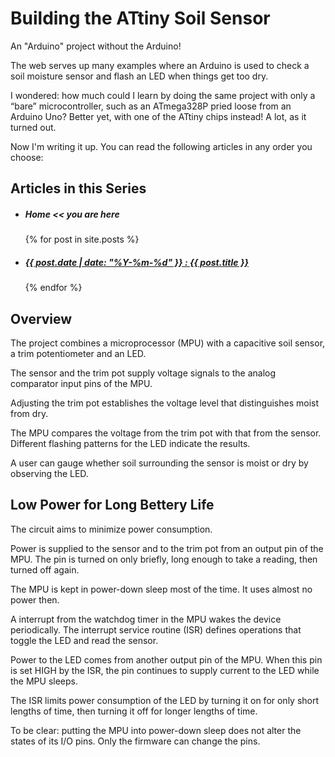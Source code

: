 # Building the ATtiny Soil Sensor
An "Arduino" project without the Arduino!

The web serves up many examples where an Arduino is used to check a soil moisture sensor and flash an LED when things get too dry. 

I wondered: how much could I learn by doing the same project with only a &ldquo;bare&rdquo; microcontroller, such as an ATmega328P pried loose from an Arduino Uno? Better yet, with one of the ATtiny chips instead! A lot, as it turned out. 

Now I'm writing it up. You can read the following articles in any order you choose:

## Articles in this Series
<ul>
  <li><h5>Home << you are here</h5></li>  
  {% for post in site.posts %}
    <li>
      <h5><a href="{{site.baseurl}}{{ post.url }}">{{ post.date | date: "%Y-%m-%d" }} : {{ post.title }}</a></h5>
    </li>
  {% endfor %}
</ul>

## Overview
The project combines a microprocessor (MPU) with a capacitive soil sensor, a trim potentiometer and an LED. 

The sensor and the trim pot supply voltage signals to the analog comparator input pins of the MPU. 

Adjusting the trim pot establishes the voltage level that distinguishes moist from dry. 

The MPU compares the voltage from the trim pot with that from the sensor. Different flashing patterns for the LED indicate the results. 

A user can gauge whether soil surrounding the sensor is moist or dry by observing the LED. 

## Low Power for Long Bettery Life
The circuit aims to minimize power consumption. 

Power is supplied to the sensor and to the trim pot from an output pin of the MPU. The pin is turned on only briefly, long enough to take a reading, then turned off again. 

The MPU is kept in power-down sleep most of the time. It uses almost no power then.

A interrupt from the watchdog timer in the MPU wakes the device periodically. The interrupt service routine (ISR) defines operations that toggle the LED and read the sensor.

Power to the LED comes from another output pin of the MPU. When this pin is set HIGH by the ISR, the pin continues to supply current to the LED while the MPU sleeps. 

The ISR limits power consumption of the LED by turning it on for only short lengths of time, then turning it off for longer lengths of time. 

To be clear: putting the MPU into power-down sleep does not alter the states of its I/O pins. Only the firmware can change the pins.
